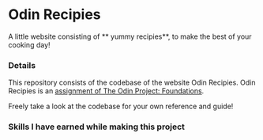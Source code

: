 # Odin Recipies
A little website consisting of  ** yummy recipies**, to make the best of your cooking day!

### Details
This repository consists of the codebase of the website Odin Recipies. Odin Recipies is an [assignment of The Odin Project: Foundations](https://www.theodinproject.com/lessons/foundations-recipes).

Freely take a look at the codebase for your own reference and guide!

### Skills I have earned while making this project
